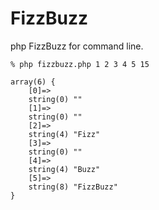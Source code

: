 # FizzBuzz

php FizzBuzz for command line.

```
% php fizzbuzz.php 1 2 3 4 5 15

array(6) {
    [0]=>
    string(0) ""
    [1]=>
    string(0) ""
    [2]=>
    string(4) "Fizz"
    [3]=>
    string(0) ""
    [4]=>
    string(4) "Buzz"
    [5]=>
    string(8) "FizzBuzz"
}
```
